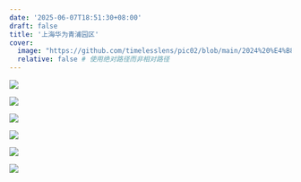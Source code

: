 ```yaml
---
date: '2025-06-07T18:51:30+08:00'
draft: false
title: '上海华为青浦园区'
cover:
  image: "https://github.com/timelesslens/pic02/blob/main/2024%20%E4%B8%8A%E6%B5%B7-%E5%8D%8E%E4%B8%BA%E9%9D%92%E6%B5%A6%E5%9B%AD%E5%8C%BA/1749295673671.jpg?raw=true" # 您可以使用文章中已有的图片或其他图片
  relative: false # 使用绝对路径而非相对路径
---
```


![](https://github.com/timelesslens/pic02/blob/main/2024%20%E4%B8%8A%E6%B5%B7-%E5%8D%8E%E4%B8%BA%E9%9D%92%E6%B5%A6%E5%9B%AD%E5%8C%BA/1749295673671.jpg?raw=true)

![](https://github.com/timelesslens/pic02/blob/main/2024%20%E4%B8%8A%E6%B5%B7-%E5%8D%8E%E4%B8%BA%E9%9D%92%E6%B5%A6%E5%9B%AD%E5%8C%BA/1749295673671.jpg?raw=true)


![](https://github.com/timelesslens/pic02/blob/main/2024%20%E4%B8%8A%E6%B5%B7-%E5%8D%8E%E4%B8%BA%E9%9D%92%E6%B5%A6%E5%9B%AD%E5%8C%BA/1749295673671.jpg?raw=true)


![](https://github.com/timelesslens/pic02/blob/main/2024%20%E4%B8%8A%E6%B5%B7-%E5%8D%8E%E4%B8%BA%E9%9D%92%E6%B5%A6%E5%9B%AD%E5%8C%BA/1749295673671.jpg?raw=true)

![](https://github.com/timelesslens/pic02/blob/main/2024%20%E4%B8%8A%E6%B5%B7-%E5%8D%8E%E4%B8%BA%E9%9D%92%E6%B5%A6%E5%9B%AD%E5%8C%BA/1749295673671.jpg?raw=true)

![](https://github.com/timelesslens/pic02/blob/main/2024%20%E4%B8%8A%E6%B5%B7-%E5%8D%8E%E4%B8%BA%E9%9D%92%E6%B5%A6%E5%9B%AD%E5%8C%BA/1749295673671.jpg?raw=true)

